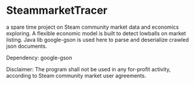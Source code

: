 SteammarketTracer
=================

a spare time project on Steam community market data and economics exploring. A flexible economic model is built to detect lowballs on market listing. Java lib google-gson is used here to parse and deserialize crawled json documents.

Dependency: google-gson

Disclaimer: The program shall not be used in any for-profit activity, according to Steam community market user agreements.
